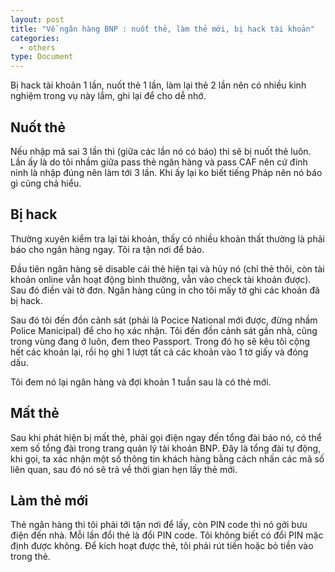 ```yaml
---
layout: post
title: "Về ngân hàng BNP : nuốt thẻ, làm thẻ mới, bị hack tài khoản"
categories:
  - others
type: Document
---
```


Bị hack tài khoản 1 lần, nuốt thẻ 1 lần, làm lại thẻ 2 lần nên có nhiều kinh nghiệm trong vụ này lắm, ghi lại để cho dễ nhớ.

## Nuốt thẻ

Nếu nhập mã sai 3 lần thì (giữa các lần nó có báo) thì sẽ bị nuốt thẻ luôn. Lần ấy là do tôi nhầm giữa pass thẻ ngân hàng và pass CAF nên cứ đinh ninh là nhập đúng nên làm tới 3 lần. Khi ấy lại ko biết tiếng Pháp nên nó báo gì cũng chả hiểu.

## Bị hack

Thường xuyên kiểm tra lại tài khoản, thấy có nhiều khoản thất thường là phải báo cho ngân hàng ngay. Tôi ra tận nơi để báo.

Đầu tiên ngân hàng sẽ disable cái thẻ hiện tại và hủy nó (chỉ thẻ thôi, còn tài khoản online vẫn hoạt động bình thường, vẫn vào check tài khoản được). Sau đó điền vài tờ đơn. Ngân hàng cũng in cho tôi mấy tờ ghi các khoản đã bị hack.

Sau đó tôi đến đồn cảnh sát (phải là Pocice National mới được, đừng nhầm Police Manicipal) để cho họ xác nhận. Tôi đến đồn cảnh sát gần nhà, cũng trong vùng đang ở luôn, đem theo Passport. Trong đó họ sẽ kêu tôi cộng hết các khoản lại, rồi họ ghi 1 lượt tất cả các khoản vào 1 tờ giấy và đóng dấu.

Tôi đem nó lại ngân hàng và đợi khoản 1 tuần sau là có thẻ mới.

## Mất thẻ

Sau khi phát hiện bị mất thẻ, phải gọi điện ngay đến tổng đài báo nó, có thể xem số tổng đài trong trang quản lý tài khoản BNP. Đây là tổng đài tự động, khi gọi, ta xác nhận một số thông tin khách hàng bằng cách nhấn các mã số liên quan, sau đó nó sẽ trả về thời gian hẹn lấy thẻ mới.

## Làm thẻ mới

Thẻ ngân hàng thì tôi phải tới tận nơi để lấy, còn PIN code thì nó gởi bưu điện đến nhà. Mỗi lần đổi thẻ là đổi PIN code. Tôi không biết có đổi PIN mặc định được không. Để kích hoạt được thẻ, tôi phải rút tiền hoặc bỏ tiền vào trong thẻ.